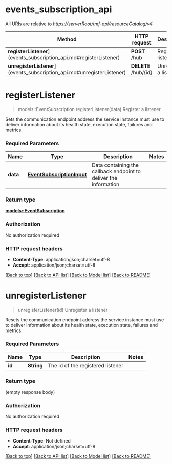 # events_subscription_api

All URIs are relative to *https://serverRoot/tmf-api/resourceCatalog/v4*

Method | HTTP request | Description
------------- | ------------- | -------------
**registerListener**](events_subscription_api.md#registerListener) | **POST** /hub | Register a listener
**unregisterListener**](events_subscription_api.md#unregisterListener) | **DELETE** /hub/{id} | Unregister a listener


# **registerListener**
> models::EventSubscription registerListener(data)
Register a listener

Sets the communication endpoint address the service instance must use to deliver information about its health state, execution state, failures and metrics.

### Required Parameters

Name | Type | Description  | Notes
------------- | ------------- | ------------- | -------------
  **data** | [**EventSubscriptionInput**](EventSubscriptionInput.md)| Data containing the callback endpoint to deliver the information | 

### Return type

[**models::EventSubscription**](EventSubscription.md)

### Authorization

No authorization required

### HTTP request headers

 - **Content-Type**: application/json;charset=utf-8
 - **Accept**: application/json;charset=utf-8

[[Back to top]](#) [[Back to API list]](../README.md#documentation-for-api-endpoints) [[Back to Model list]](../README.md#documentation-for-models) [[Back to README]](../README.md)

# **unregisterListener**
> unregisterListener(id)
Unregister a listener

Resets the communication endpoint address the service instance must use to deliver information about its health state, execution state, failures and metrics.

### Required Parameters

Name | Type | Description  | Notes
------------- | ------------- | ------------- | -------------
  **id** | **String**| The id of the registered listener | 

### Return type

 (empty response body)

### Authorization

No authorization required

### HTTP request headers

 - **Content-Type**: Not defined
 - **Accept**: application/json;charset=utf-8

[[Back to top]](#) [[Back to API list]](../README.md#documentation-for-api-endpoints) [[Back to Model list]](../README.md#documentation-for-models) [[Back to README]](../README.md)


